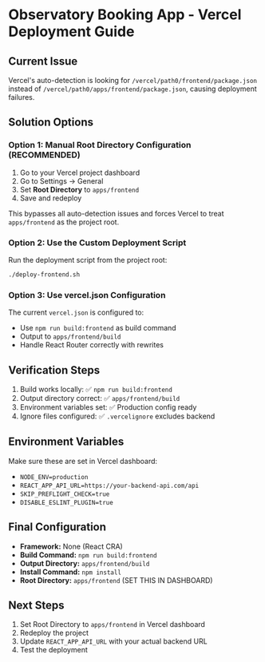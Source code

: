 # Observatory Booking App - Vercel Deployment Guide

## Current Issue
Vercel's auto-detection is looking for `/vercel/path0/frontend/package.json` instead of `/vercel/path0/apps/frontend/package.json`, causing deployment failures.

## Solution Options

### Option 1: Manual Root Directory Configuration (RECOMMENDED)
1. Go to your Vercel project dashboard
2. Go to Settings → General
3. Set **Root Directory** to `apps/frontend`
4. Save and redeploy

This bypasses all auto-detection issues and forces Vercel to treat `apps/frontend` as the project root.

### Option 2: Use the Custom Deployment Script
Run the deployment script from the project root:
```bash
./deploy-frontend.sh
```

### Option 3: Use vercel.json Configuration
The current `vercel.json` is configured to:
- Use `npm run build:frontend` as build command
- Output to `apps/frontend/build`
- Handle React Router correctly with rewrites

## Verification Steps
1. Build works locally: ✅ `npm run build:frontend`
2. Output directory correct: ✅ `apps/frontend/build`
3. Environment variables set: ✅ Production config ready
4. Ignore files configured: ✅ `.vercelignore` excludes backend

## Environment Variables
Make sure these are set in Vercel dashboard:
- `NODE_ENV=production`
- `REACT_APP_API_URL=https://your-backend-api.com/api`
- `SKIP_PREFLIGHT_CHECK=true`
- `DISABLE_ESLINT_PLUGIN=true`

## Final Configuration
- **Framework:** None (React CRA)
- **Build Command:** `npm run build:frontend`
- **Output Directory:** `apps/frontend/build`
- **Install Command:** `npm install`
- **Root Directory:** `apps/frontend` (SET THIS IN DASHBOARD)

## Next Steps
1. Set Root Directory to `apps/frontend` in Vercel dashboard
2. Redeploy the project
3. Update `REACT_APP_API_URL` with your actual backend URL
4. Test the deployment
